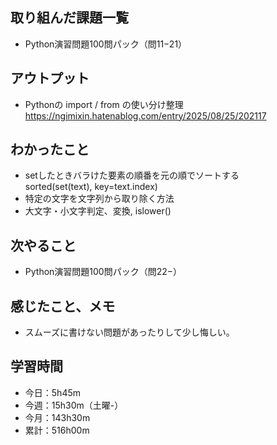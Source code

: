 ## 取り組んだ課題一覧
- Python演習問題100問パック（問11−21）
## アウトプット
- Pythonの import / from の使い分け整理<br>
https://ngimixin.hatenablog.com/entry/2025/08/25/202117
## わかったこと
- setしたときバラけた要素の順番を元の順でソートする<br>
sorted(set(text), key=text.index)
- 特定の文字を文字列から取り除く方法
- 大文字・小文字判定、変換, islower()
## 次やること
- Python演習問題100問パック（問22−）
## 感じたこと、メモ
- スムーズに書けない問題があったりして少し悔しい。
## 学習時間
- 今日：5h45m
- 今週：15h30m（土曜-）
- 今月：143h30m
- 累計：516h00m